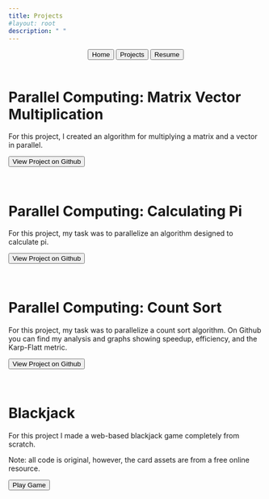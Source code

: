 ```yaml
---
title: Projects
#layout: root
description: " "
---
```


<div class="menu" style="text-align: center;">
  <a href="index.html"><button>Home</button></a>
  <a href="projects.html"><button class="selected">Projects</button></a>
  <a href="resume.html"><button>Resume</button></a>
</div>

<br>

<div id="ParallelMatrix">
  <h1>Parallel Computing: Matrix Vector Multiplication</h1>

  <p>For this project, I created an algorithm for multiplying a matrix and a vector in parallel.</p>

  <a href="https://github.com/Isaac-J-Roebke/Parallel_Matrix_Vector_Multiplication"><button>View Project on Github</button></a>
<div>

<br>

<div id="ParallelPi">
  <h1>Parallel Computing: Calculating Pi</h1>

  <p>For this project, my task was to parallelize an algorithm designed to calculate pi.</p>

  <a href="https://github.com/Isaac-J-Roebke/ParallelPi"><button>View Project on Github</button></a>
</div>

<br>

<div id="ParallelCountSort">
  <h1>Parallel Computing: Count Sort</h1>

  <p>For this project, my task was to parallelize a count sort algorithm. On Github you can find my analysis and graphs showing speedup, efficiency, and the Karp-Flatt metric.</p>

  <a href="https://github.com/Isaac-J-Roebke/Parallel-Count-Sort"><button>View Project on Github</button></a>
</div>

<br>

<div id="BlackJack">
  <h1>Blackjack</h1>

  <p>For this project I made a web-based blackjack game completely from scratch.</p>
  <p>Note: all code is original, however, the card assets are from a free online resource.</p>

  <a href="../card.html"><button>Play Game</button></a>
</div>

<br>